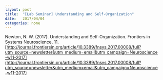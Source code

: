 ```yaml
---
layout: post
title:  "[Lab Seminar] Understanding and Self-Organization"
date:   2017/04/04
categories: none
---
```






Newton, N. W. (2017). Understanding and Self-Organization. Frontiers in Systems Neuroscience, 11. [http://journal.frontiersin.org/article/10.3389/fnsys.2017.00008/full?utm_source=newsletter&utm_medium=email&utm_campaign=Neuroscience-w11-2017](http://journal.frontiersin.org/article/10.3389/fnsys.2017.00008/full?utm_source=newsletter&utm_medium=email&utm_campaign=Neuroscience-w11-2017)





 

